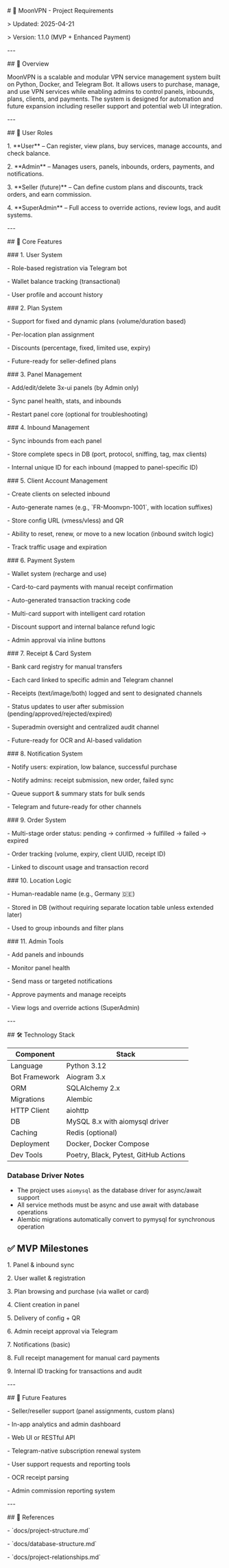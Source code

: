 \# 🚀 MoonVPN - Project Requirements



\> Updated: 2025-04-21 &#x20;

\> Version: 1.1.0 (MVP + Enhanced Payment)



\---



\## 🧭 Overview

MoonVPN is a scalable and modular VPN service management system built on Python, Docker, and Telegram Bot. It allows users to purchase, manage, and use VPN services while enabling admins to control panels, inbounds, plans, clients, and payments. The system is designed for automation and future expansion including reseller support and potential web UI integration.



\---



\## 👥 User Roles



1\. \*\*User\*\* – Can register, view plans, buy services, manage accounts, and check balance.

2\. \*\*Admin\*\* – Manages users, panels, inbounds, orders, payments, and notifications.

3\. \*\*Seller (future)\*\* – Can define custom plans and discounts, track orders, and earn commission.

4\. \*\*SuperAdmin\*\* – Full access to override actions, review logs, and audit systems.



\---



\## 🧩 Core Features



\### 1. User System

\- Role-based registration via Telegram bot

\- Wallet balance tracking (transactional)

\- User profile and account history



\### 2. Plan System

\- Support for fixed and dynamic plans (volume/duration based)

\- Per-location plan assignment

\- Discounts (percentage, fixed, limited use, expiry)

\- Future-ready for seller-defined plans



\### 3. Panel Management

\- Add/edit/delete 3x-ui panels (by Admin only)

\- Sync panel health, stats, and inbounds

\- Restart panel core (optional for troubleshooting)



\### 4. Inbound Management

\- Sync inbounds from each panel

\- Store complete specs in DB (port, protocol, sniffing, tag, max clients)

\- Internal unique ID for each inbound (mapped to panel-specific ID)



\### 5. Client Account Management

\- Create clients on selected inbound

\- Auto-generate names (e.g., \`FR-Moonvpn-1001\`, with location suffixes)

\- Store config URL (vmess/vless) and QR

\- Ability to reset, renew, or move to a new location (inbound switch logic)

\- Track traffic usage and expiration



\### 6. Payment System

\- Wallet system (recharge and use)

\- Card-to-card payments with manual receipt confirmation

\- Auto-generated transaction tracking code

\- Multi-card support with intelligent card rotation

\- Discount support and internal balance refund logic

\- Admin approval via inline buttons



\### 7. Receipt & Card System

\- Bank card registry for manual transfers

\- Each card linked to specific admin and Telegram channel

\- Receipts (text/image/both) logged and sent to designated channels

\- Status updates to user after submission (pending/approved/rejected/expired)

\- Superadmin oversight and centralized audit channel

\- Future-ready for OCR and AI-based validation



\### 8. Notification System

\- Notify users: expiration, low balance, successful purchase

\- Notify admins: receipt submission, new order, failed sync

\- Queue support & summary stats for bulk sends

\- Telegram and future-ready for other channels



\### 9. Order System

\- Multi-stage order status: pending → confirmed → fulfilled → failed → expired

\- Order tracking (volume, expiry, client UUID, receipt ID)

\- Linked to discount usage and transaction record



\### 10. Location Logic

\- Human-readable name (e.g., Germany 🇩🇪)

\- Stored in DB (without requiring separate location table unless extended later)

\- Used to group inbounds and filter plans



\### 11. Admin Tools

\- Add panels and inbounds

\- Monitor panel health

\- Send mass or targeted notifications

\- Approve payments and manage receipts

\- View logs and override actions (SuperAdmin)



\---



\## 🛠️ Technology Stack

| Component     | Stack                                 |
|---------------|---------------------------------------|
| Language      | Python 3.12                           |
| Bot Framework | Aiogram 3.x                           |
| ORM           | SQLAlchemy 2.x                        |
| Migrations    | Alembic                               |
| HTTP Client   | aiohttp                               |
| DB            | MySQL 8.x with aiomysql driver        |
| Caching       | Redis (optional)                      |
| Deployment    | Docker, Docker Compose                |
| Dev Tools     | Poetry, Black, Pytest, GitHub Actions |

### Database Driver Notes
- The project uses `aiomysql` as the database driver for async/await support
- All service methods must be async and use await with database operations
- Alembic migrations automatically convert to pymysql for synchronous operation

## ✅ MVP Milestones



1\. Panel & inbound sync

2\. User wallet & registration

3\. Plan browsing and purchase (via wallet or card)

4\. Client creation in panel

5\. Delivery of config + QR

6\. Admin receipt approval via Telegram

7\. Notifications (basic)

8\. Full receipt management for manual card payments

9\. Internal ID tracking for transactions and audit



\---



\## 🔮 Future Features



\- Seller/reseller support (panel assignments, custom plans)

\- In-app analytics and admin dashboard

\- Web UI or RESTful API

\- Telegram-native subscription renewal system

\- User support requests and reporting tools

\- OCR receipt parsing

\- Admin commission reporting system



\---



\## 📁 References

\- \`docs/project-structure.md\`

\- \`docs/database-structure.md\`

\- \`docs/project-relationships.md\`


